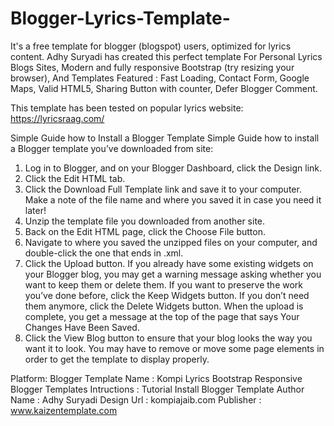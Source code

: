 # Blogger-Lyrics-Template-
It's a free template for blogger (blogspot) users, optimized for lyrics content. Adhy Suryadi has created this perfect template For Personal Lyrics Blogs Sites, Modern and fully responsive Bootstrap (try resizing your browser), And Templates Featured : Fast Loading, Contact Form, Google Maps, Valid HTML5, Sharing Button with counter, Defer Blogger Comment.

This template has been tested on popular lyrics website:
https://lyricsraag.com/

Simple Guide how to Install a Blogger Template 
Simple Guide how to install a Blogger template you’ve downloaded from site: 
1. Log in to Blogger, and on your Blogger Dashboard, click the Design link.
2. Click the Edit HTML tab.
3. Click the Download Full Template link and save it to your computer.
    Make a note of the file name and where you saved it in case you need it later!
4. Unzip the template file you downloaded from another site.
5. Back on the Edit HTML page, click the Choose File button.
6. Navigate to where you saved the unzipped files on your computer, and double-click the one that ends in .xml. 
7. Click the Upload button. If you already have some existing widgets on your Blogger blog, you may get a warning message asking
   whether you want to keep them or delete them. If you want to preserve the work you’ve done before, click the Keep Widgets button. If you don’t need them anymore, click the Delete Widgets button.
  When the upload is complete, you get a message at the top of the page that says Your Changes Have
     Been Saved.
8. Click the View Blog button to ensure that your blog looks the way you want it to look.
    You may have to remove or move some page elements in order to get the template to display properly. 
    
Platform: Blogger
Template Name : Kompi Lyrics Bootstrap Responsive Blogger Templates
Intructions : Tutorial Install Blogger Template
Author Name : Adhy Suryadi
Design Url : kompiajaib.com
Publisher : www.kaizentemplate.com
